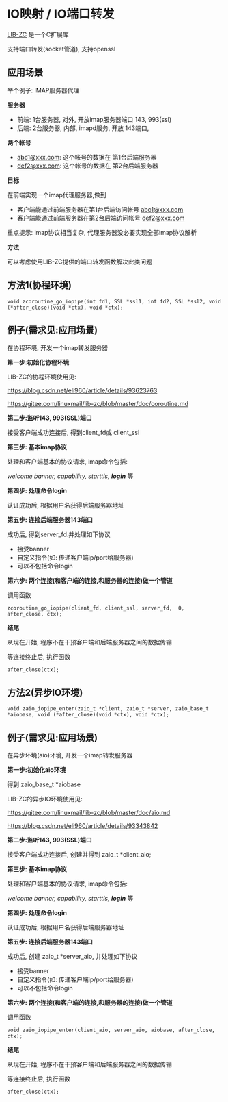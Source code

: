 # IO映射 / IO端口转发

[LIB-ZC](https://gitee.com/linuxmail/lib-zc) 是一个C扩展库

支持端口转发(socket管道), 支持openssl

## 应用场景

举个例子: IMAP服务器代理

**服务器**

- 前端: 1台服务器, 对外, 开放imap服务器端口 143, 993(ssl)
- 后端: 2台服务器, 内部, imapd服务, 开放 143端口, 

**两个帐号**

- abc1@xxx.com: 这个帐号的数据在 第1台后端服务器
- def2@xxx.com: 这个帐号的数据在 第2台后端服务器

**目标**

在前端实现一个imap代理服务器,做到

- 客户端能通过前端服务器在第1台后端访问帐号 abc1@xxx.com
- 客户端能通过前端服务器在第2台后端访问帐号 def2@xxx.com

重点提示: imap协议相当复杂, 代理服务器没必要实现全部imap协议解析

**方法**

可以考虑使用LIB-ZC提供的端口转发函数解决此类问题

## 方法1(协程环境)

```
void zcoroutine_go_iopipe(int fd1, SSL *ssl1, int fd2, SSL *ssl2, void (*after_close)(void *ctx), void *ctx);
```

## 例子(需求见:应用场景)

在协程环境, 开发一个imap转发服务器

**第一步:初始化协程环境**

LIB-ZC的协程环境使用见:

https://blog.csdn.net/eli960/article/details/93623763

https://gitee.com/linuxmail/lib-zc/blob/master/doc/coroutine.md

**第二步:监听143, 993(SSL)端口**

接受客户端成功连接后, 得到client_fd或 client_ssl

**第三步: 基本imap协议**

处理和客户端基本的协议请求, imap命令包括:

*welcome banner, capability, starttls, **login*** 等

**第四步: 处理命令login**

认证成功后, 根据用户名获得后端服务器地址

**第五步: 连接后端服务器143端口**

成功后, 得到server_fd.并处理如下协议

- 接受banner
- 自定义指令(如: 传递客户端ip/port给服务器)
- 可以不包括命令login

**第六步: 两个连接(和客户端的连接,和服务器的连接)做一个管道**

调用函数

```
zcoroutine_go_iopipe(client_fd, client_ssl, server_fd,  0, after_close, ctx);
```

**结尾**

从现在开始, 程序不在干预客户端和后端服务器之间的数据传输

等连接终止后, 执行函数

```
after_close(ctx);
```

## 方法2(异步IO环境)

```
void zaio_iopipe_enter(zaio_t *client, zaio_t *server, zaio_base_t *aiobase, void (*after_close)(void *ctx), void *ctx);
```

## 例子(需求见:应用场景)

在异步环境(aio)环境, 开发一个imap转发服务器

**第一步:初始化aio环境**

得到 zaio\_base\_t \*aiobase

LIB-ZC的异步IO环境使用见:

https://gitee.com/linuxmail/lib-zc/blob/master/doc/aio.md

https://blog.csdn.net/eli960/article/details/93343842

**第二步:监听143, 993(SSL)端口**

接受客户端成功连接后, 创建并得到 zaio\_t \*client_aio;

**第三步: 基本imap协议**

处理和客户端基本的协议请求, imap命令包括:

*welcome banner, capability, starttls, **login*** 等

**第四步: 处理命令login**

认证成功后, 根据用户名获得后端服务器地址

**第五步: 连接后端服务器143端口**

成功后, 创建 zaio\_t \*server_aio, 并处理如下协议

- 接受banner
- 自定义指令(如: 传递客户端ip/port给服务器)
- 可以不包括命令login

**第六步: 两个连接(和客户端的连接,和服务器的连接)做一个管道**

调用函数

```
void zaio_iopipe_enter(client_aio, server_aio, aiobase, after_close, ctx);
```

**结尾**

从现在开始, 程序不在干预客户端和后端服务器之间的数据传输

等连接终止后, 执行函数

```
after_close(ctx);
```
